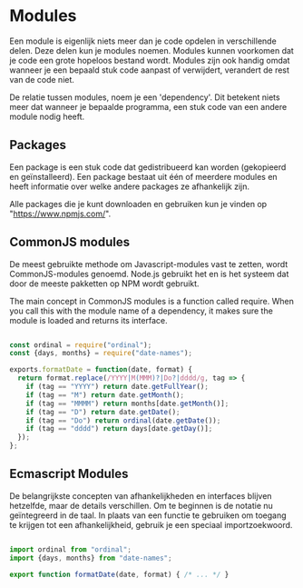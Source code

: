 # Modules

Een module is eigenlijk niets meer dan je code opdelen in verschillende delen. Deze delen kun je modules noemen. Modules kunnen voorkomen dat je code een grote hopeloos bestand wordt. Modules zijn ook handig omdat wanneer je een bepaald stuk code aanpast of verwijdert, verandert de rest van de code niet. 

De relatie tussen modules, noem je een 'dependency'. Dit betekent niets meer dat wanneer je bepaalde programma, een stuk code van een andere module nodig heeft. 

## Packages

Een package is een stuk code dat gedistribueerd kan worden (gekopieerd en geïnstalleerd). Een package bestaat uit één of meerdere modules en heeft informatie over welke andere packages ze afhankelijk zijn.

Alle packages die je kunt downloaden en gebruiken kun je vinden op "https://www.npmjs.com/". 

## CommonJS modules

De meest gebruikte methode om Javascript-modules vast te zetten, wordt CommonJS-modules genoemd. Node.js gebruikt het en is het systeem dat door de meeste pakketten op NPM wordt gebruikt.

The main concept in CommonJS modules is a function called require. When you call this with the module name of a dependency, it makes sure the module is loaded and returns its interface.

``` Javascript

const ordinal = require("ordinal");
const {days, months} = require("date-names");

exports.formatDate = function(date, format) {
  return format.replace(/YYYY|M(MMM)?|Do?|dddd/g, tag => {
    if (tag == "YYYY") return date.getFullYear();
    if (tag == "M") return date.getMonth();
    if (tag == "MMMM") return months[date.getMonth()];
    if (tag == "D") return date.getDate();
    if (tag == "Do") return ordinal(date.getDate());
    if (tag == "dddd") return days[date.getDay()];
  });
};

```

## Ecmascript Modules

De belangrijkste concepten van afhankelijkheden en interfaces blijven hetzelfde, maar de details verschillen. Om te beginnen is de notatie nu geïntegreerd in de taal. In plaats van een functie te gebruiken om toegang te krijgen tot een afhankelijkheid, gebruik je een speciaal importzoekwoord.

``` Javascript

import ordinal from "ordinal";
import {days, months} from "date-names";

export function formatDate(date, format) { /* ... */ }



```


